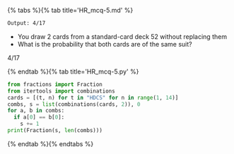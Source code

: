 {% tabs %}{% tab title='HR_mcq-5.md' %}

```txt
Output: 4/17
```

* You draw 2 cards from a standard-card deck 52 without replacing them
* What is the probability that both cards are of the same suit?

4/17

{% endtab %}{% tab title='HR_mcq-5.py' %}

```py
from fractions import Fraction
from itertools import combinations
cards = [(t, n) for t in "HDCS" for n in range(1, 14)]
combs, s = list(combinations(cards, 2)), 0
for a, b in combs:
  if a[0] == b[0]:
    s += 1
print(Fraction(s, len(combs)))
```

{% endtab %}{% endtabs %}
